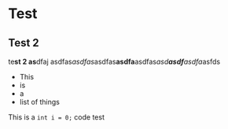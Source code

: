# Test

## Test 2

te**st 2 as**dfaj
asdfas*asdfas*asdfas**asdfa**asdfas*asd**asdf**asdfa*asfds

- This
- is
- a
- list of things

This is a `int i = 0;` code test

